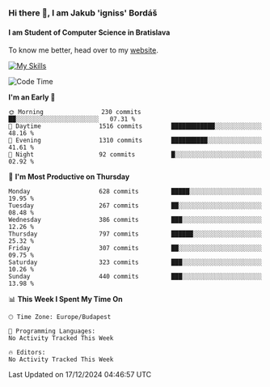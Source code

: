 ### Hi there 👋, I am Jakub 'igniss' Bordáš

#### I am Student of Computer Science in Bratislava
To know me better, head over to my [website](https://bordas.sk).

[![My Skills](https://skillicons.dev/icons?i=js,html,css,figma,svelte,java,kotlin,python,postgresql,typescript,nest,nodejs)](https://bordas.sk)


<!--START_SECTION:waka-->
![Code Time](http://img.shields.io/badge/Code%20Time-1%2C612%20hrs%208%20mins-blue)

**I'm an Early 🐤** 

```text
🌞 Morning                230 commits         ██░░░░░░░░░░░░░░░░░░░░░░░   07.31 % 
🌆 Daytime                1516 commits        ████████████░░░░░░░░░░░░░   48.16 % 
🌃 Evening                1310 commits        ██████████░░░░░░░░░░░░░░░   41.61 % 
🌙 Night                  92 commits          █░░░░░░░░░░░░░░░░░░░░░░░░   02.92 % 
```
📅 **I'm Most Productive on Thursday** 

```text
Monday                   628 commits         █████░░░░░░░░░░░░░░░░░░░░   19.95 % 
Tuesday                  267 commits         ██░░░░░░░░░░░░░░░░░░░░░░░   08.48 % 
Wednesday                386 commits         ███░░░░░░░░░░░░░░░░░░░░░░   12.26 % 
Thursday                 797 commits         ██████░░░░░░░░░░░░░░░░░░░   25.32 % 
Friday                   307 commits         ██░░░░░░░░░░░░░░░░░░░░░░░   09.75 % 
Saturday                 323 commits         ███░░░░░░░░░░░░░░░░░░░░░░   10.26 % 
Sunday                   440 commits         ███░░░░░░░░░░░░░░░░░░░░░░   13.98 % 
```


📊 **This Week I Spent My Time On** 

```text
🕑︎ Time Zone: Europe/Budapest

💬 Programming Languages: 
No Activity Tracked This Week

🔥 Editors: 
No Activity Tracked This Week
```


 Last Updated on 17/12/2024 04:46:57 UTC
<!--END_SECTION:waka-->

